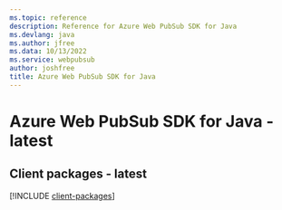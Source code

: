 ```yaml
---
ms.topic: reference
description: Reference for Azure Web PubSub SDK for Java
ms.devlang: java
ms.author: jfree
ms.data: 10/13/2022
ms.service: webpubsub
author: joshfree
title: Azure Web PubSub SDK for Java
---
```

# Azure Web PubSub SDK for Java - latest

## Client packages - latest
[!INCLUDE [client-packages](web-pubsub-client-index.md)]